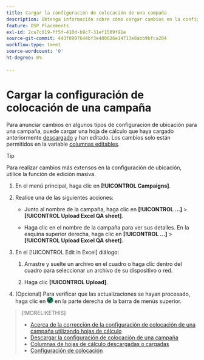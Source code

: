 ```yaml
---
title: Cargar la configuración de colocación de una campaña
description: Obtenga información sobre cómo cargar cambios en la configuración de colocación clave para una campaña mediante hojas de cálculo de control de calidad de Excel.
feature: DSP Placements
exl-id: 2ca7c019-ff5f-410d-b9c7-31ef1509f91e
source-git-commit: 443f8907644bf3e480626e14713e8abb9bfca284
workflow-type: tm+mt
source-wordcount: '0'
ht-degree: 0%

---
```


# Cargar la configuración de colocación de una campaña

Para anunciar cambios en algunos tipos de configuración de ubicación para una campaña, puede cargar una hoja de cálculo que haya cargado anteriormente [descargado](qa-sheet-download.md) y han editado. Los cambios solo están permitidos en la variable [columnas editables](qa-sheet-columns.md).

>[!TIP]
>
>Para realizar cambios más extensos en la configuración de ubicación, utilice la función de edición masiva.<!-- add link once we have help on it -->

1. En el menú principal, haga clic en **[!UICONTROL Campaigns]**.

1. Realice una de las siguientes acciones:

   * Junto al nombre de la campaña, haga clic en **[!UICONTROL ...]** > **[!UICONTROL Upload Excel QA sheet]**.

   * Haga clic en el nombre de la campaña para ver sus detalles. En la esquina superior derecha, haga clic en **[!UICONTROL ...]** > **[!UICONTROL Upload Excel QA sheet]**.

1. En el [!UICONTROL Edit in Excel] diálogo:

   1. Arrastre y suelte un archivo en el cuadro o haga clic dentro del cuadro para seleccionar un archivo de su dispositivo o red.

   1. Haga clic **[!UICONTROL Upload]**.

1. (Opcional) Para verificar que las actualizaciones se hayan procesado, haga clic en ![Trabajos](/help/dsp/assets/downloads.png) en la parte derecha de la barra de menús superior.

>[!MORELIKETHIS]
>
>* [Acerca de la corrección de la configuración de colocación de una campaña utilizando hojas de cálculo](qa-about.md)
>* [Descargar la configuración de colocación de una campaña](qa-sheet-download.md)
>* [Columnas de hojas de cálculo descargadas o cargadas](qa-sheet-columns.md)
>* [Configuración de colocación](/help/dsp/campaign-management/placements/placement-settings.md)

